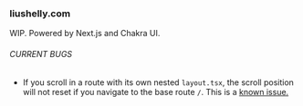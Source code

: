 ### liushelly.com

WIP. Powered by Next.js and Chakra UI.

###### CURRENT BUGS

- If you scroll in a route with its own nested `layout.tsx`, the scroll position will not reset if you navigate to the base route `/`. This is a [known issue.](https://github.com/vercel/next.js/issues/47475)
